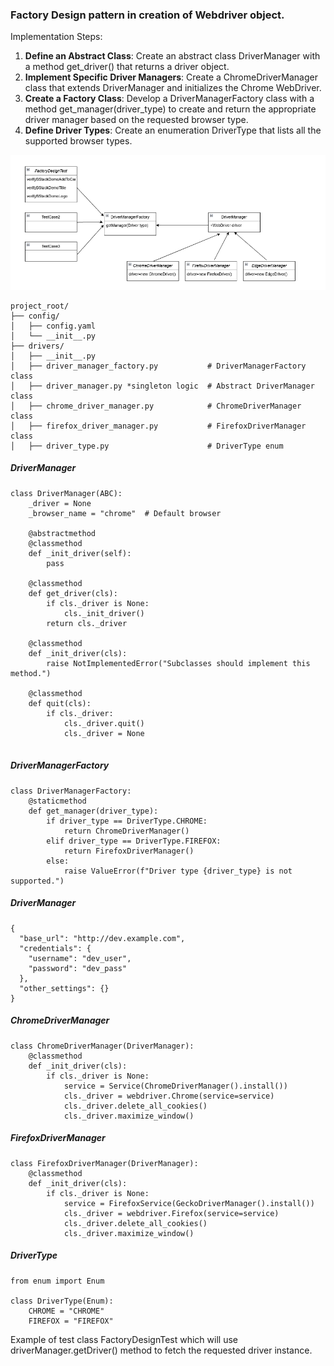 
### Factory Design pattern in creation of Webdriver object.

Implementation Steps:
1) **Define an Abstract Class**: Create an abstract class DriverManager with a method get_driver() that returns a driver object.
2) **Implement Specific Driver Managers**: Create a ChromeDriverManager class that extends DriverManager and initializes the Chrome WebDriver.
3) **Create a Factory Class**: Develop a DriverManagerFactory class with a method get_manager(driver_type) to create and return the appropriate driver manager based on the requested browser type.
4) **Define Driver Types**: Create an enumeration DriverType that lists all the supported browser types.

<p align="center">
  <img src="xDriverFactory.png" alt="Diagram">
</p>



```
project_root/
├── config/
│   ├── config.yaml
│   └── __init__.py
├── drivers/
│   ├── __init__.py
│   ├── driver_manager_factory.py           # DriverManagerFactory class
│   ├── driver_manager.py *singleton logic  # Abstract DriverManager class
│   ├── chrome_driver_manager.py            # ChromeDriverManager class
│   ├── firefox_driver_manager.py           # FirefoxDriverManager class
│   ├── driver_type.py                      # DriverType enum
```


##### DriverManager
```
class DriverManager(ABC):
    _driver = None
    _browser_name = "chrome"  # Default browser

    @abstractmethod
    @classmethod
    def _init_driver(self):
        pass

    @classmethod
    def get_driver(cls):
        if cls._driver is None:
            cls._init_driver()
        return cls._driver

    @classmethod
    def _init_driver(cls):
        raise NotImplementedError("Subclasses should implement this method.")

    @classmethod
    def quit(cls):
        if cls._driver:
            cls._driver.quit()
            cls._driver = None


```

##### DriverManagerFactory
```
class DriverManagerFactory:
    @staticmethod
    def get_manager(driver_type):
        if driver_type == DriverType.CHROME:
            return ChromeDriverManager()
        elif driver_type == DriverType.FIREFOX:
            return FirefoxDriverManager()
        else:
            raise ValueError(f"Driver type {driver_type} is not supported.")

```
##### DriverManager
```
{
  "base_url": "http://dev.example.com",
  "credentials": {
    "username": "dev_user",
    "password": "dev_pass"
  },
  "other_settings": {}
}

```
##### ChromeDriverManager
```
class ChromeDriverManager(DriverManager):
    @classmethod
    def _init_driver(cls):
        if cls._driver is None:
            service = Service(ChromeDriverManager().install())
            cls._driver = webdriver.Chrome(service=service)
            cls._driver.delete_all_cookies()
            cls._driver.maximize_window()

```

##### FirefoxDriverManager
```
class FirefoxDriverManager(DriverManager):
    @classmethod
    def _init_driver(cls):
        if cls._driver is None:
            service = FirefoxService(GeckoDriverManager().install())
            cls._driver = webdriver.Firefox(service=service)
            cls._driver.delete_all_cookies()
            cls._driver.maximize_window()

```

##### DriverType
```
from enum import Enum

class DriverType(Enum):
    CHROME = "CHROME"
    FIREFOX = "FIREFOX"

```

Example of test class FactoryDesignTest which will use driverManager.getDriver() method to fetch the requested driver instance.
